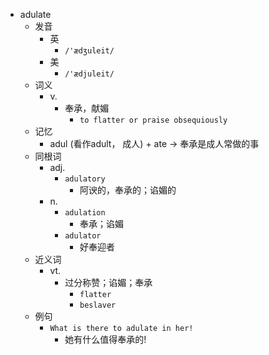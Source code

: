 - adulate
  - 发音
    - 英
      - `/'ædʒuleit/`
    - 美
      - `/'ædjuleit/`
  - 词义
    - v.
      - 奉承，献媚
        - `to flatter or praise obsequiously `
  - 记忆
    - adul (看作adult， 成人) + ate → 奉承是成人常做的事
  - 同根词
    - adj.
      - `adulatory`
        - 阿谀的，奉承的；谄媚的
    - n.
      - `adulation`
        - 奉承；谄媚
      - `adulator`
        - 好奉迎者
  - 近义词
    - vt.
      - 过分称赞；谄媚；奉承
        - `flatter`
        - `beslaver`
  - 例句
    - `What is there to adulate in her!`
      - 她有什么值得奉承的!

